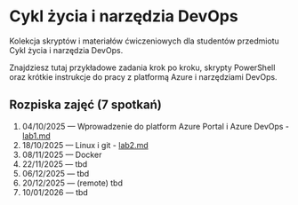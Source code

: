 # Cykl życia i narzędzia DevOps

Kolekcja skryptów i materiałów ćwiczeniowych dla studentów przedmiotu Cykl życia i narzędzia DevOps.

Znajdziesz tutaj przykładowe zadania krok po kroku, skrypty PowerShell oraz krótkie instrukcje do pracy z platformą Azure i narzędziami DevOps.

## Rozpiska zajęć (7 spotkań)

1. 04/10/2025 — Wprowadzenie do platform Azure Portal i Azure DevOps - [lab1.md](lab1/lab1.md)
2. 18/10/2025 — Linux i git - [lab2.md](lab2/lab2.md)
3. 08/11/2025 — Docker
4. 22/11/2025 — tbd
5. 06/12/2025 — tbd
6. 20/12/2025 — (remote) tbd
7. 10/01/2026 — tbd
